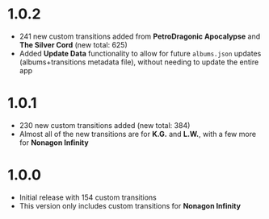 # 1.0.2
- 241 new custom transitions added from **PetroDragonic Apocalypse** and **The Silver Cord** (new total: 625)
- Added **Update Data** functionality to allow for future `albums.json` updates (albums+transitions metadata file), without needing to update the entire app
# 1.0.1
- 230 new custom transitions added (new total: 384)
- Almost all of the new transitions are for **K.G.** and **L.W.**, with a few more for **Nonagon Infinity**
# 1.0.0
- Initial release with 154 custom transitions
- This version only includes custom transitions for **Nonagon Infinity**